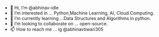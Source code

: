 - 👋 Hi, I’m @abhinav-idle
- 👀 I’m interested in ... Python,Machine Learning, AI, Cloud Computing.
- 🌱 I’m currently learning ...Data Structures and Algorithms in python.
- 💞️ I’m looking to collaborate on ... open-source.
- 📫 How to reach me ... ig @abhinavtiwari305 

<!---
abhinav-idle/abhinav-idle is a ✨ special ✨ repository because its `README.md` (this file) appears on your GitHub profile.
You can click the Preview link to take a look at your changes.
--->
